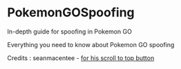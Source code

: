 # PokemonGOSpoofing
In-depth guide for spoofing in Pokemon GO

Everything you need to know about Pokemon GO spoofing

Credits : seanmacentee - <a href="https://github.com/seanmacentee/scroll-to-top-button">for his scroll to top button</a>

